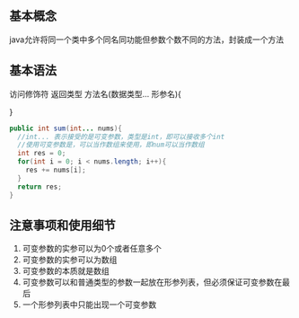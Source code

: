 ## 基本概念

java允许将同一个类中多个同名同功能但参数个数不同的方法，封装成一个方法

## 基本语法

访问修饰符 返回类型 方法名(数据类型... 形参名){

}

```java
public int sum(int... nums){
  //int... 表示接受的是可变参数，类型是int，即可以接收多个int
  //使用可变参数是，可以当作数组来使用，即num可以当作数组
  int res = 0;
  for(int i = 0; i < nums.length; i++){
    res += nums[i];
  }
  return res;
}
```

## 注意事项和使用细节

1. 可变参数的实参可以为0个或者任意多个
2. 可变参数的实参可以为数组
3. 可变参数的本质就是数组
4. 可变参数可以和普通类型的参数一起放在形参列表，但必须保证可变参数在最后
5. 一个形参列表中只能出现一个可变参数
